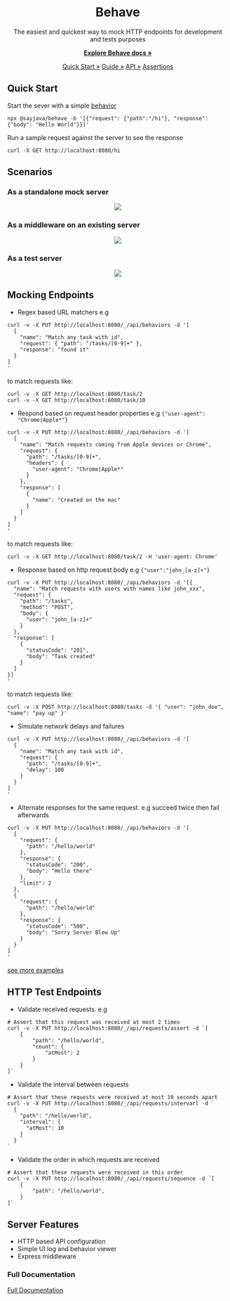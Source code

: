  <h1 align="center">Behave</h1>
 <p align="center">
The easiest and quickest way to mock HTTP endpoints for development and tests purposes
 </p>
 <p align="center">
    <a href="https://sayjava.github.io/behave/"><strong>Explore Behave docs »</strong></a>
 </p>
 <p align="center">
  <a href="https://sayjava.github.io/behave/">Quick Start »</a>
  <a href="https://sayjava.github.io/behave/guide">Guide »</a>
  <a href="https://sayjava.github.io/behave/api">API »</a>
  <a href="https://sayjava.github.io/behave/assertions">Assertions</a>
 </p>

## Quick Start

Start the sever with a simple [behavior](https://sayjava.github.io/behave/guide)

```shell
npx @sayjava/behave -b '[{"request": {"path":"/hi"}, "response": {"body": "Hello World"}}]'
```

Run a sample request against the server to see the response

```shell
curl -X GET http://localhost:8080/hi
```

## Scenarios

### As a standalone mock server

<p align="center">
<img src="docs/media/standalone_mock _server.png">
</p>

### As a middleware on an existing server

<p align="center">
<img src="docs/media/server_mock_middleware.png">
</p>

### As a test server

<p align="center">
<img src="docs/media/assert_requests.png">
</p>

## Mocking Endpoints

- Regex based URL matchers e.g

```shell
curl -v -X PUT http://localhost:8080/_/api/behaviors -d '[
  {
    "name": "Match any task with id",
    "request": { "path": "/tasks/[0-9]+" },
    "response": "found it"
  }
]
'
```

to match requests like:

```shell
curl -v -X GET http://localhost:8080/task/2
curl -v -X GET http://localhost:8080/task/10
```

- Respond based on request header properties e.g `{"user-agent": "Chrome|Apple*"}`

```shell
curl -v -X PUT http://localhost:8080/_/api/behaviors -d '[
  {
    "name": "Match requests coming from Apple devices or Chrome",
    "request": {
      "path": "/tasks/[0-9]+",
      "headers": {
        "user-agent": "Chrome|Apple*"
      }
    },
    "response": [
      {
        "name": "Created on the mac"
      }
    ]
  }
]
'
```

to match requests like:

```shell
curl -v -X GET http://localhost:8080/task/2 -H 'user-agent: Chrome'
```

- Response based on http request body e.g `{"user":"john_[a-z]+"}`

```shell
curl -v -X PUT http://localhost:8080/_/api/behaviors -d '[{
  "name": "Match requests with users with names like john_xxx",
  "request": {
    "path": "/tasks",
    "method": "POST",
    "body": {
      "user": "john_[a-z]+"
    }
  },
  "response": [
    {
      "statusCode": "201",
      "body": "Task created"
    }
  ]
}]
'
```

to match requests like:

```shell
curl -v -X POST http://localhost:8080/tasks -d '{ "user": "john_doe", "name": "pay up" }'
```

- Simulate network delays and failures

```shell
curl -v -X PUT http://localhost:8080/_/api/behaviors -d '[
  {
    "name": "Match any task with id",
    "request": {
      "path": "/tasks/[0-9]+",
      "delay": 100
    }
  }
]
'
```

- Alternate responses for the same request. e.g succeed twice then fail afterwards

```shell
curl -v -X PUT http://localhost:8080/_/api/behaviors -d '[
  {
    "request": {
      "path": "/hello/world"
    },
    "response": {
      "statusCode": "200",
      "body": "Hello there"
    },
    "limit": 2
  },
  {
    "request": {
      "path": "/hello/world"
    },
    "response": {
      "statusCode": "500",
      "body": "Sorry Server Blew Up"
    }
  }
]
'
```

[see more examples](docs/endpoints.md)

## HTTP Test Endpoints

- Validate received requests. e.g

```shell
# Assert that this request was received at most 2 times
curl -v -X PUT http://localhost:8080/_/api/requests/assert -d `[
    {
        "path": "/hello/world",
        "count": {
            "atMost": 2
        }
    }
]`
```

- Validate the interval between requests

```shell
# Assert that these requests were received at most 10 seconds apart
curl -v -X PUT http://localhost:8080/_/api/requests/intervarl -d `
  {
    "path": "/hello/world",
    "interval": {
      "atMost": 10
    }
  }
`
```

- Validate the order in which requests are received

```shell
# Assert that these requests were received in this order
curl -v -X PUT http://localhost:8080/_/api/requests/sequence -d `[
    {
        "path": "/hello/world",
    }
]`
```

## Server Features

- HTTP based API configuration
- Simple UI log and behavior viewer
- Express middleware

### Full Documentation

[Full Documentation](https://behaviour.dev)
